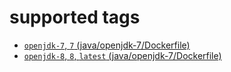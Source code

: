 # supported tags

* [`openjdk-7`, `7` (java/openjdk-7/Dockerfile)](https://github.com/szewec/docker-images/blob/master/java/openjdk-7/Dockerfile)
* [`openjdk-8`, `8`, `latest` (java/openjdk-7/Dockerfile)](https://github.com/szewec/docker-images/blob/master/java/openjdk-8/Dockerfile)

